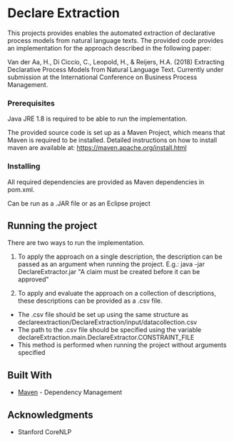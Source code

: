 # Declare Extraction

This projects provides enables the automated extraction of declarative process models from natural language texts. The provided code provides an implementation for the approach described in the following paper:

Van der Aa, H., Di Ciccio, C., Leopold, H., & Reijers, H.A. (2018) Extracting Declarative Process Models from Natural Language Text. Currently under submission at the International Conference on Business Process Management.

### Prerequisites

Java JRE 1.8 is required to be able to run the implementation.

The provided source code is set up as a Maven Project, which means that Maven is required to be installed. Detailed instructions on how to install maven are available at: https://maven.apache.org/install.html

### Installing

All required dependencies are provided as Maven dependencies in pom.xml. 

Can be run as a .JAR file or as an Eclipse project

## Running the project

There are two ways to run the implementation.

1. To apply the approach on a single description, the description can be passed as an argument when running the project. E.g.:
java -jar DeclareExtractor.jar "A claim must be created before it can be approved"

2. To apply and evaluate the approach on a collection of descriptions, these descriptions can be provided as a .csv file. 
- The .csv file should be set up using the same structure as declareextraction/DeclareExtraction/input/datacollection.csv 
- The path to the .csv file should be specified using the variable declareExtraction.main.DeclareExtractor.CONSTRAINT_FILE
- This method is performed when running the project without arguments specified

## Built With
* [Maven](https://maven.apache.org/) - Dependency Management

## Acknowledgments

* Stanford CoreNLP 
